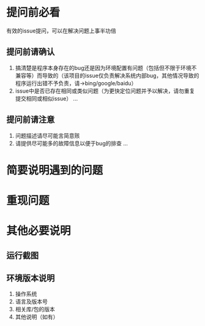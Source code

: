 # 提问前必看
有效的issue提问，可以在解决问题上事半功倍
## 提问前请确认
1. 搞清楚是程序本身存在的bug还是因为环境配置有问题（包括但不限于环境不兼容等）而导致的（该项目的issue仅负责解决系统内部bug，其他情况导致的程序运行出错不予负责，请->bing/google/baidu）
2. issue中是否已存在相同或类似问题（为更快定位问题并予以解决，请勿重复提交相同或相似issue）
...

## 提问前请注意
1. 问题描述请尽可能言简意赅
2. 请提供尽可能多的故障信息以便于bug的排查
...

# 简要说明遇到的问题

# 重现问题

# 其他必要说明
## 运行截图

## 环境版本说明
1. 操作系统
2. 语言及版本号
3. 相关库/包的版本
4. 其他说明（如有）